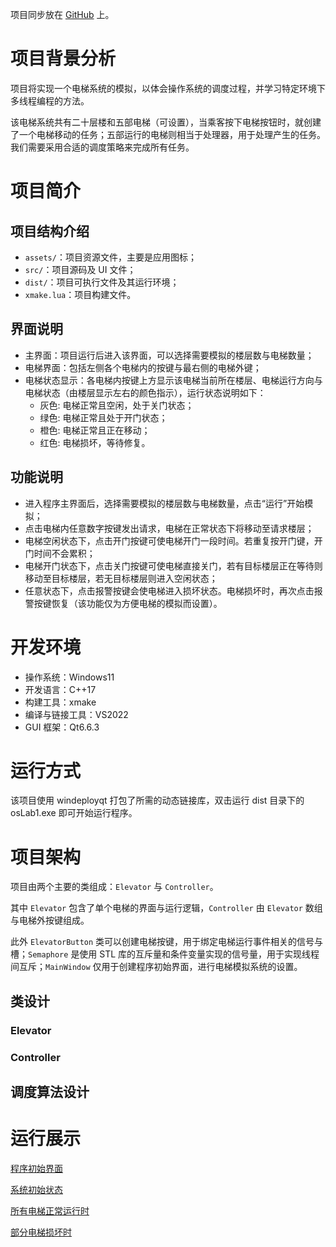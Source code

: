 项目同步放在 [GitHub](https://github.com/meoowny/Elevator_emulator) 上。

# 项目背景分析

项目将实现一个电梯系统的模拟，以体会操作系统的调度过程，并学习特定环境下多线程编程的方法。

该电梯系统共有二十层楼和五部电梯（可设置），当乘客按下电梯按钮时，就创建了一个电梯移动的任务；五部运行的电梯则相当于处理器，用于处理产生的任务。我们需要采用合适的调度策略来完成所有任务。

# 项目简介

## 项目结构介绍

- `assets/`：项目资源文件，主要是应用图标；
- `src/`：项目源码及 UI 文件；
- `dist/`：项目可执行文件及其运行环境；
- `xmake.lua`：项目构建文件。

## 界面说明

- 主界面：项目运行后进入该界面，可以选择需要模拟的楼层数与电梯数量；
- 电梯界面：包括左侧各个电梯内的按键与最右侧的电梯外键；
- 电梯状态显示：各电梯内按键上方显示该电梯当前所在楼层、电梯运行方向与电梯状态（由楼层显示左右的颜色指示），运行状态说明如下：
    - 灰色: 电梯正常且空闲，处于关门状态；
    - 绿色: 电梯正常且处于开门状态；
    - 橙色: 电梯正常且正在移动；
    - 红色: 电梯损坏，等待修复。

## 功能说明

- 进入程序主界面后，选择需要模拟的楼层数与电梯数量，点击“运行”开始模拟；
- 点击电梯内任意数字按键发出请求，电梯在正常状态下将移动至请求楼层；
- 电梯空闲状态下，点击开门按键可使电梯开门一段时间。若重复按开门键，开门时间不会累积；
- 电梯开门状态下，点击关门按键可使电梯直接关门，若有目标楼层正在等待则移动至目标楼层，若无目标楼层则进入空闲状态；
- 任意状态下，点击报警按键会使电梯进入损坏状态。电梯损坏时，再次点击报警按键恢复（该功能仅为方便电梯的模拟而设置）。

# 开发环境

- 操作系统：Windows11
- 开发语言：C++17
- 构建工具：xmake
- 编译与链接工具：VS2022
- GUI 框架：Qt6.6.3

# 运行方式

该项目使用 windeployqt 打包了所需的动态链接库，双击运行 dist 目录下的 osLab1.exe 即可开始运行程序。

# 项目架构

项目由两个主要的类组成：`Elevator` 与 `Controller`。

其中 `Elevator` 包含了单个电梯的界面与运行逻辑，`Controller` 由 `Elevator` 数组与电梯外按键组成。

此外 `ElevatorButton` 类可以创建电梯按键，用于绑定电梯运行事件相关的信号与槽；`Semaphore` 是使用 STL 库的互斥量和条件变量实现的信号量，用于实现线程间互斥；`MainWindow` 仅用于创建程序初始界面，进行电梯模拟系统的设置。

## 类设计

### Elevator

### Controller

## 调度算法设计

# 运行展示

[程序初始界面](screenshots\startup.png)

[系统初始状态](screenshots\screenshots_01.png)

[所有电梯正常运行时](screenshots\screenshots_02.png)

[部分电梯损坏时](screenshots\screenshots_03.png)

